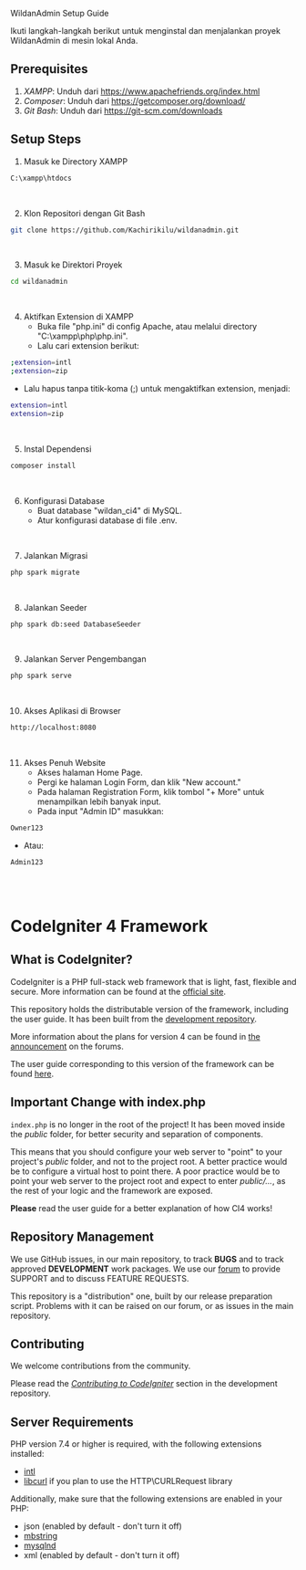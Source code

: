 WildanAdmin Setup Guide

Ikuti langkah-langkah berikut untuk menginstal dan menjalankan proyek WildanAdmin di mesin lokal Anda.

Prerequisites
-------------
1. *XAMPP*: Unduh dari https://www.apachefriends.org/index.html
2. *Composer*: Unduh dari https://getcomposer.org/download/
3. *Git Bash*: Unduh dari
https://git-scm.com/downloads

Setup Steps
------------

1. Masuk ke Directory XAMPP
```bash
C:\xampp\htdocs
```
<br>

2. Klon Repositori dengan Git Bash
```bash
git clone https://github.com/Kachirikilu/wildanadmin.git
```
<br>

3. Masuk ke Direktori Proyek
```bash
cd wildanadmin
```
<br>

4. Aktifkan Extension di XAMPP
   - Buka file "php.ini" di config Apache, atau melalui directory "C:\xampp\php\php.ini".
   - Lalu cari extension berikut:
```bash
;extension=intl
;extension=zip
```
   - Lalu hapus tanpa titik-koma (;) untuk mengaktifkan extension, menjadi:
```bash
extension=intl
extension=zip
```

<br>

5. Instal Dependensi
```bash
composer install
```
<br>

6. Konfigurasi Database
   - Buat database "wildan_ci4" di MySQL.
   - Atur konfigurasi database di file .env.

<br>

7. Jalankan Migrasi
```bash
php spark migrate
```
<br>

8. Jalankan Seeder
```bash
php spark db:seed DatabaseSeeder
```
<br>


9. Jalankan Server Pengembangan
```bash
php spark serve
```
<br>

10. Akses Aplikasi di Browser
```bash
http://localhost:8080
```

<br>

11. Akses Penuh Website
    - Akses halaman Home Page.
    - Pergi ke halaman Login Form, dan klik "New account."
    - Pada halaman Registration Form, klik tombol "+ More" untuk menampilkan lebih banyak input.
    - Pada input "Admin ID" masukkan:
```bash
Owner123
```
   - Atau:
```bash
Admin123
```

<br><br>

# CodeIgniter 4 Framework

## What is CodeIgniter?

CodeIgniter is a PHP full-stack web framework that is light, fast, flexible and secure.
More information can be found at the [official site](http://codeigniter.com).

This repository holds the distributable version of the framework,
including the user guide. It has been built from the
[development repository](https://github.com/codeigniter4/CodeIgniter4).

More information about the plans for version 4 can be found in [the announcement](http://forum.codeigniter.com/thread-62615.html) on the forums.

The user guide corresponding to this version of the framework can be found
[here](https://codeigniter4.github.io/userguide/).


## Important Change with index.php

`index.php` is no longer in the root of the project! It has been moved inside the *public* folder,
for better security and separation of components.

This means that you should configure your web server to "point" to your project's *public* folder, and
not to the project root. A better practice would be to configure a virtual host to point there. A poor practice would be to point your web server to the project root and expect to enter *public/...*, as the rest of your logic and the
framework are exposed.

**Please** read the user guide for a better explanation of how CI4 works!

## Repository Management

We use GitHub issues, in our main repository, to track **BUGS** and to track approved **DEVELOPMENT** work packages.
We use our [forum](http://forum.codeigniter.com) to provide SUPPORT and to discuss
FEATURE REQUESTS.

This repository is a "distribution" one, built by our release preparation script.
Problems with it can be raised on our forum, or as issues in the main repository.

## Contributing

We welcome contributions from the community.

Please read the [*Contributing to CodeIgniter*](https://github.com/codeigniter4/CodeIgniter4/blob/develop/CONTRIBUTING.md) section in the development repository.

## Server Requirements

PHP version 7.4 or higher is required, with the following extensions installed:

- [intl](http://php.net/manual/en/intl.requirements.php)
- [libcurl](http://php.net/manual/en/curl.requirements.php) if you plan to use the HTTP\CURLRequest library

Additionally, make sure that the following extensions are enabled in your PHP:

- json (enabled by default - don't turn it off)
- [mbstring](http://php.net/manual/en/mbstring.installation.php)
- [mysqlnd](http://php.net/manual/en/mysqlnd.install.php)
- xml (enabled by default - don't turn it off)
